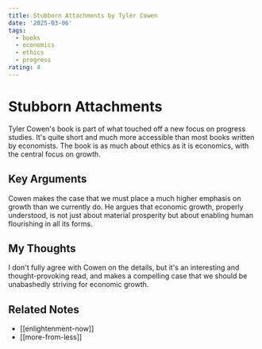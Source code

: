 ```yaml
---
title: Stubborn Attachments by Tyler Cowen
date: '2025-03-06'
tags:
  - books
  - economics
  - ethics
  - progress
rating: 4
---
```


# Stubborn Attachments

Tyler Cowen's book is part of what touched off a new focus on progress studies. It's quite short and much more accessible than most books written by economists. The book is as much about ethics as it is economics, with the central focus on growth.

## Key Arguments

Cowen makes the case that we must place a much higher emphasis on growth than we currently do. He argues that economic growth, properly understood, is not just about material prosperity but about enabling human flourishing in all its forms.

## My Thoughts

I don't fully agree with Cowen on the details, but it's an interesting and thought-provoking read, and makes a compelling case that we should be unabashedly striving for economic growth.

## Related Notes

- [[enlightenment-now]]
- [[more-from-less]]
